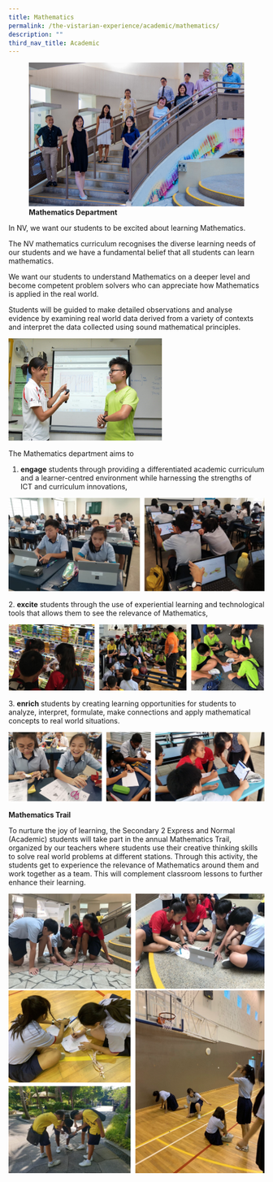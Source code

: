 ```yaml
---
title: Mathematics
permalink: /the-vistarian-experience/academic/mathematics/
description: ""
third_nav_title: Academic
---
```

<figure>
<img src="/images/Mathematics%20Department.jpg">
<figcaption> <strong> Mathematics Department</strong> </figcaption>
</figure>

In NV, we want our students to be excited about learning Mathematics.

The NV mathematics curriculum recognises the diverse learning needs of our students and we have a fundamental belief that all students can learn mathematics.

We want our students to understand Mathematics on a deeper level and become competent problem solvers who can appreciate how Mathematics is applied in the real world.

Students will be guided to make detailed observations and analyse evidence by examining real world data derived from a variety of contexts and interpret the data collected using sound mathematical principles.


<img src="/images/Maths1.jpg" 
     style="width:60%">
		 
The Mathematics department aims to  

1.  **engage** students through providing a differentiated academic curriculum and a learner-centred environment while harnessing the strengths of ICT and curriculum innovations,

![](/images/maths2.png)

2. **excite** students through the use of experiential learning and technological tools that allows them to see the relevance of Mathematics,

![](/images/maths3.png)

3. **enrich** students by creating learning opportunities for students to analyze, interpret, formulate, make connections and apply mathematical concepts to real world situations.

![](/images/maths4.png)

**Mathematics Trail**  

To nurture the joy of learning, the Secondary 2 Express and Normal (Academic) students will take part in the annual Mathematics Trail, organized by our teachers where students use their creative thinking skills to solve real world problems at different stations. Through this activity, the students get to experience the relevance of Mathematics around them and work together as a team. This will complement classroom lessons to further enhance their learning.

![](/images/maths5.png)
![](/images/maths6.png)